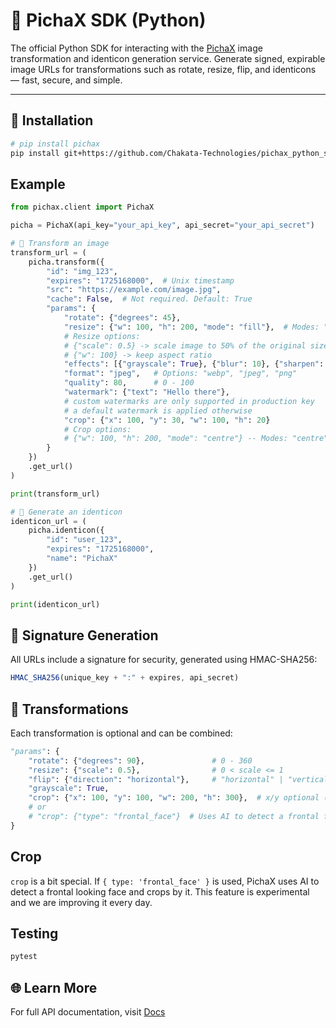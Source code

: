 # 📸 PichaX SDK (Python)

The official Python SDK for interacting with the [PichaX](https://pichax.dev) image transformation and identicon generation service.
Generate signed, expirable image URLs for transformations such as rotate, resize, flip, and identicons — fast, secure, and simple.

---
## 🚀 Installation

```bash
# pip install pichax
pip install git+https://github.com/Chakata-Technologies/pichax_python_sdk.git
```

## Example
```python
from pichax.client import PichaX

picha = PichaX(api_key="your_api_key", api_secret="your_api_secret")

# 🔁 Transform an image
transform_url = (
    picha.transform({
        "id": "img_123",
        "expires": "1725168000",  # Unix timestamp
        "src": "https://example.com/image.jpg",
        "cache": False,  # Not required. Default: True
        "params": {
            "rotate": {"degrees": 45},
            "resize": {"w": 100, "h": 200, "mode": "fill"},  # Modes: "fit", "fill", "crop"
            # Resize options:
            # {"scale": 0.5} -> scale image to 50% of the original size
            # {"w": 100} -> keep aspect ratio
            "effects": [{"grayscale": True}, {"blur": 10}, {"sharpen": True}],
            "format": "jpeg",   # Options: "webp", "jpeg", "png"
            "quality": 80,      # 0 - 100
            "watermark": {"text": "Hello there"},
            # custom watermarks are only supported in production key
            # a default watermark is applied otherwise
            "crop": {"x": 100, "y": 30, "w": 100, "h": 20}
            # Crop options:
            # {"w": 100, "h": 200, "mode": "centre"} -- Modes: "centre", "attention", "entropy"
        }
    })
    .get_url()
)

print(transform_url)

# 👤 Generate an identicon
identicon_url = (
    picha.identicon({
        "id": "user_123",
        "expires": "1725168000",
        "name": "PichaX"
    })
    .get_url()
)

print(identicon_url)
```

## 🔐 Signature Generation
All URLs include a signature for security, generated using HMAC-SHA256:

```js
HMAC_SHA256(unique_key + ":" + expires, api_secret)
```

## 🧰 Transformations
Each transformation is optional and can be combined:
```python
"params": {
    "rotate": {"degrees": 90},               # 0 - 360
    "resize": {"scale": 0.5},                # 0 < scale <= 1
    "flip": {"direction": "horizontal"},     # "horizontal" | "vertical"
    "grayscale": True,
    "crop": {"x": 100, "y": 100, "w": 200, "h": 300},  # x/y optional (default: 0)
    # or
    # "crop": {"type": "frontal_face"}  # Uses AI to detect a frontal face
}

```

## Crop

`crop` is a bit special. If `{ type: 'frontal_face' }` is used, PichaX uses AI to detect a frontal looking face and crops by it. This feature is experimental and we are improving it every day.


## Testing
```bash
pytest
```

## 🌐 Learn More

For full API documentation, visit [Docs](https://chakata.gitbook.io/pichax/)